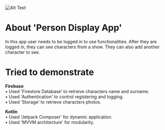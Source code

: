 ![Alt Text](https://media.giphy.com/media/tTie2Wro1lsWi1SfKQ/giphy.gif)

# About 'Person Display App'
In this app user needs to be logged in to use functionalities. After they are logged in, they can see characters from a show. They can also add another character
to see.

# Tried to demonstrate
**Firebase** <br />
• Used 'Firestore Database' to retrieve characters name and surname. <br />
• Used 'Authentication' to control registering and logging. <br />
• Used 'Storage' to retrieve characters photos. <br />

**Kotlin** <br />
• Used 'Jetpack Composer' for dynamic application. <br />
• Used 'MVVM architecture' for modularity. <br />
